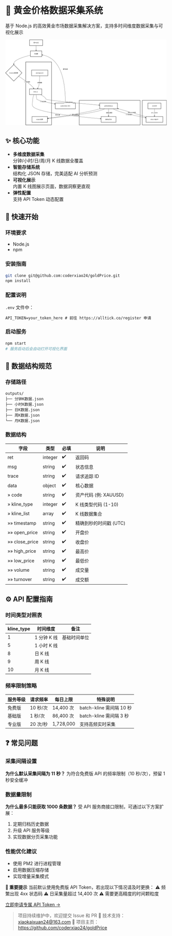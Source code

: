 # 🏅 黄金价格数据采集系统

基于 Node.js 的高效黄金市场数据采集解决方案，支持多时间维度数据采集与可视化展示

![数据采集系统架构](./public/pic.png)

## ✨ 核心功能

- **多维度数据采集**  
  分钟/小时/日/周/月 K 线数据全覆盖
- **智能存储系统**  
  结构化 JSON 存储，完美适配 AI 分析预测
- **可视化展示**  
  内置 K 线图展示页面，数据洞察更直观
- **弹性配置**  
  支持 API Token 动态配置

## 🚀 快速开始

### 环境要求

- Node.js
- npm

### 安装指南

```bash
git clone git@github.com:coderxiao24/goldPrice.git
npm install
```

### 配置说明

`.env` 文件中：

```
API_TOKEN=your_token_here # 前往 https://alltick.co/register 申请
```

### 启动服务

```bash
npm start
# 服务启动后会自动打开可视化界面
```

## 📂 数据结构规范

### 存储路径

```
outputs/
├── 分钟K数据.json
├── 小时K数据.json
├── 日K数据.json
├── 周K数据.json
└── 月K数据.json
```

### 数据结构

| 字段           | 类型    | 必填 | 说明                   |
| -------------- | ------- | ---- | ---------------------- |
| ret            | integer | ✔️   | 返回码                 |
| msg            | string  | ✔️   | 状态信息               |
| trace          | string  | ✔️   | 请求追踪 ID            |
| data           | object  | ✔️   | 核心数据               |
| » code         | string  | ✔️   | 资产代码 (例: XAUUSD)  |
| » kline_type   | integer | ✔️   | K 线类型代码 (1-10)    |
| » kline_list   | array   | ✔️   | K 线数据集合           |
| »» timestamp   | string  | ✔️   | 精确到秒的时间戳 (UTC) |
| »» open_price  | string  | ✔️   | 开盘价                 |
| »» close_price | string  | ✔️   | 收盘价                 |
| »» high_price  | string  | ✔️   | 最高价                 |
| »» low_price   | string  | ✔️   | 最低价                 |
| »» volume      | string  | ✔️   | 成交量                 |
| »» turnover    | string  | ✔️   | 成交额                 |

## ⚙️ API 配置指南

### 时间类型对照表

| kline_type | 时间维度    | 备注         |
| ---------- | ----------- | ------------ |
| 1          | 1 分钟 K 线 | 基础时间单位 |
| 5          | 1 小时 K 线 |              |
| 8          | 日 K 线     |              |
| 9          | 周 K 线     |              |
| 10         | 月 K 线     |              |

### 频率限制策略

| 服务等级 | 请求频率 | 每日上限  | 特殊说明                 |
| -------- | -------- | --------- | ------------------------ |
| 免费版   | 10 秒/次 | 14,400 次 | batch-kline 需间隔 10 秒 |
| 基础版   | 1 秒/次  | 86,400 次 | batch-kline 需间隔 3 秒  |
| 专业版   | 20 次/秒 | 1,728,000 | 支持高频实时采集         |

## ❓ 常见问题

### 采集间隔设置

**为什么默认采集间隔为 11 秒？**
为符合免费版 API 的频率限制（10 秒/次），预留 1 秒安全缓冲

### 数据量限制

**为什么最多只能获取 1000 条数据？**
受 API 服务商接口限制，可通过以下方案扩展：

1. 定期归档历史数据
2. 升级 API 服务等级
3. 实现数据分页采集功能

### 性能优化建议

- 使用 PM2 进行进程管理
- 启用数据压缩存储
- 实现增量采集模式

**📌 重要提示**
当前默认使用免费版 API Token，若出现以下情况请及时更换：
⚠️ 频繁出现 4xx 状态码
⚠️ 日采集量超过 14,400 次
⚠️ 需要更高精度的时间颗粒度

[立即申请专属 API Token →](https://alltick.co/register)

> 项目持续维护中，欢迎提交 Issue 和 PR
> 📧 技术支持：xiaokaixuan24@163.com
> 🔗 项目主页：https://github.com/coderxiao24/goldPrice
